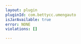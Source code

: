 ```yaml
---
layout: plugin
pluginId: com.bettycc.umengauto
isJarAvailable: true
error: NONE
violations: []

---
```

